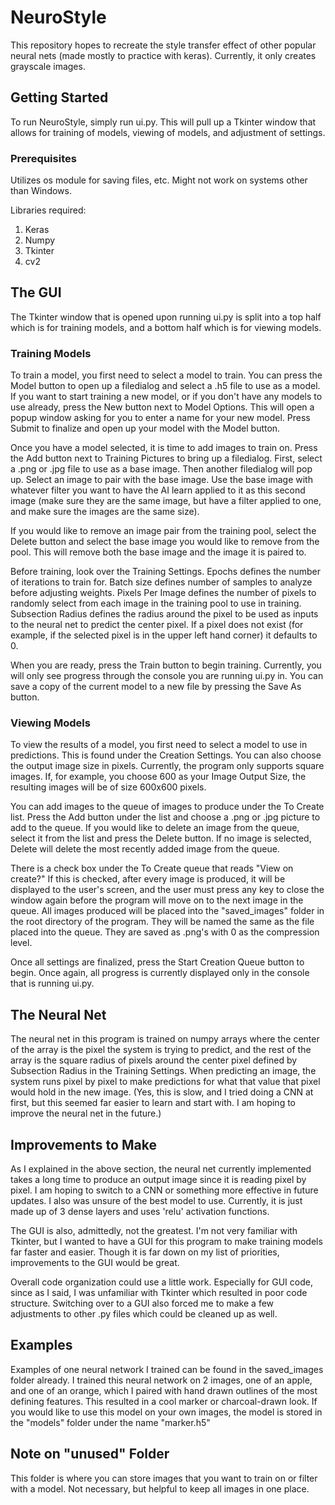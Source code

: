 # NeuroStyle

This repository hopes to recreate the style transfer effect of other popular neural nets (made mostly to practice with keras). 
Currently, it only creates grayscale images.

## Getting Started

To run NeuroStyle, simply run ui.py. This will pull up a Tkinter window that allows for training of models, viewing of models, and adjustment of settings.

### Prerequisites

Utilizes os module for saving files, etc. Might not work on systems other than Windows.

Libraries required:
  1. Keras
  2. Numpy
  3. Tkinter
  4. cv2
  
## The GUI

The Tkinter window that is opened upon running ui.py is split into a top half which is for training models, and a bottom half which is for viewing models. 
 
### Training Models

To train a model, you first need to select a model to train. You can press the Model button to open up a filedialog and select a .h5 file to use as a model. If you want to start training a new model, or if you don't have any models to use already, press the New button next to Model Options. This will open a popup window asking for you to enter a name for your new model. Press Submit to finalize and open up your model with the Model button.

Once you have a model selected, it is time to add images to train on. Press the Add button next to Training Pictures to bring up a filedialog. First, select a .png or .jpg file to use as a base image. Then another filedialog will pop up. Select an image to pair with the base image. Use the base image with whatever filter you want to have the AI learn applied to it as this second image (make sure they are the same image, but have a filter applied to one, and make sure the images are the same size).

If you would like to remove an image pair from the training pool, select the Delete button and select the base image you would like to remove from the pool. This will remove both the base image and the image it is paired to.

Before training, look over the Training Settings. Epochs defines the number of iterations to train for. Batch size defines number of samples to analyze before adjusting weights. Pixels Per Image defines the number of pixels to randomly select from each image in the training pool to use in training. Subsection Radius defines the radius around the pixel to be used as inputs to the neural net to predict the center pixel. If a pixel does not exist (for example, if the selected pixel is in the upper left hand corner) it defaults to 0.

When you are ready, press the Train button to begin training. Currently, you will only see progress through the console you are running ui.py in. You can save a copy of the current model to a new file by pressing the Save As button.

### Viewing Models

To view the results of a model, you first need to select a model to use in predictions. This is found under the Creation Settings. You can also choose the output image size in pixels. Currently, the program only supports square images. If, for example, you choose 600 as your Image Output Size, the resulting images will be of size 600x600 pixels.

You can add images to the queue of images to produce under the To Create list. Press the Add button under the list and choose a .png or .jpg picture to add to the queue. If you would like to delete an image from the queue, select it from the list and press the Delete button. If no image is selected, Delete will delete the most recently added image from the queue.

There is a check box under the To Create queue that reads "View on create?" If this is checked, after every image is produced, it will be displayed to the user's screen, and the user must press any key to close the window again before the program will move on to the next image in the queue. All images produced will be placed into the "saved_images" folder in the root directory of the program. They will be named the same as the file placed into the queue. They are saved as .png's with 0 as the compression level.

Once all settings are finalized, press the Start Creation Queue button to begin. Once again, all progress is currently displayed only in the console that is running ui.py.

## The Neural Net

The neural net in this program is trained on numpy arrays where the center of the array is the pixel the system is trying to predict, and the rest of the array is the square radius of pixels around the center pixel defined by Subsection Radius in the Training Settings. When predicting an image, the system runs pixel by pixel to make predictions for what that value that pixel would hold in the new image. (Yes, this is slow, and I tried doing a CNN at first, but this seemed far easier to learn and start with. I am hoping to improve the neural net in the future.)

## Improvements to Make

As I explained in the above section, the neural net currently implemented takes a long time to produce an output image since it is reading pixel by pixel. I am hoping to switch to a CNN or something more effective in future updates. I also was unsure of the best model to use. Currently, it is just made up of 3 dense layers and uses 'relu' activation functions. 

The GUI is also, admittedly, not the greatest. I'm not very familiar with Tkinter, but I wanted to have a GUI for this program to make training models far faster and easier. Though it is far down on my list of priorities, improvements to the GUI would be great.

Overall code organization could use a little work. Especially for GUI code, since as I said, I was unfamiliar with Tkinter which resulted in poor code structure. Switching over to a GUI also forced me to make a few adjustments to other .py files which could be cleaned up as well.

## Examples

Examples of one neural network I trained can be found in the saved_images folder already. I trained this neural network on 2 images, one of an apple, and one of an orange, which I paired with hand drawn outlines of the most defining features. This resulted in a cool marker or charcoal-drawn look. If you would like to use this model on your own images, the model is stored in the "models" folder under the name "marker.h5"

## Note on "unused" Folder

This folder is where you can store images that you want to train on or filter with a model. Not necessary, but helpful to keep all images in one place.

